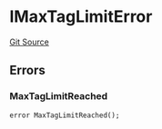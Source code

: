 # IMaxTagLimitError
[Git Source](https://github.com/thrackle-io/tron/blob/cdd8e2f67a86060a2d8df603fb8469f17f75b3ca/src/common/IErrors.sol)


## Errors
### MaxTagLimitReached

```solidity
error MaxTagLimitReached();
```

